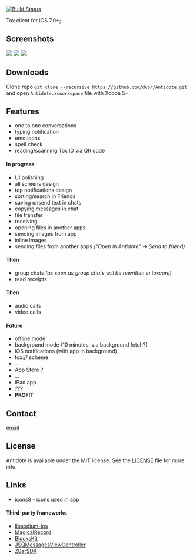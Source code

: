 [![Build Status](http://img.shields.io/travis/dvor/Antidote/master.svg?style=flat)](https://travis-ci.org/dvor/Antidote)

Tox client for iOS 7.0+;

## Screenshots

![](https://i.imgur.com/2dbrmVQ.png)
![](https://i.imgur.com/Avu8kvu.png)
![](https://i.imgur.com/DfYtnCe.png)

## Downloads

Clone repo `git clone --recursive https://github.com/dvor/Antidote.git` and open `Antidote.xcworkspace` file with Xcode 5+.

## Features

-  one to one conversations
-  typing notification
-  emoticons
-  spell check
-  reading/scanning Tox ID via QR code

#### In progress

-  UI polishing
  - all screens design
  - top notifications design
  - sorting/search in Friends
  - saving unsend text in chats
  - copying messages in chat
-  file transfer
  - receiving
  - opening files in another apps
  - sending images from app
  - inline images
  - sending files from another apps *("Open in Antidote" -> Send to friend)*

#### Then

-  group chats *(as soon as group chats will be rewritten in toxcore)*
-  read receipts

#### Then

- audio calls
- video calls

#### Future

-  offline mode
-  background mode (10 minutes, via background fetch?)
-  iOS notifications (with app in background)
-  tox:// scheme
-  *...*
-  App Store ?
-  *...*
-  iPad app
-  *???*
-  **PROFIT**

## Contact

[email](mailto:d@dvor.me)

## License

Antidote is available under the MIT license. See the [LICENSE](LICENSE.txt) file for more info.

## Links

- [icons8](http://icons8.com/) - icons used in app

#### Third-party frameworks

- [libsodium-ios](https://github.com/mochtu/libsodium-ios)
- [MagicalRecord](https://github.com/magicalpanda/MagicalRecord)
- [BlocksKit](https://zwaldowski.github.io/BlocksKit/)
- [JSQMessagesViewController](http://www.jessesquires.com/JSQMessagesViewController/)
- [ZBarSDK](http://zbar.sourceforge.net/)
